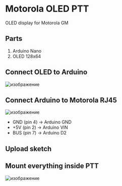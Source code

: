 # Motorola OLED PTT
OLED display for Motorola GM

## Parts
1. Arduino Nano
2. OLED 128x64

## Connect OLED to Arduino
![изображение](https://user-images.githubusercontent.com/90838159/145757862-0016dfb5-ac73-4d00-b8e4-ae5f11753f00.png)

## Connect Arduino to Motorola RJ45
![изображение](https://user-images.githubusercontent.com/90838159/145759883-675e5617-ba00-4afe-91cb-e947501624d3.png)

- GND (pin 4) -> Arduino GND
- +5V (pin 2) -> Arduino VIN
- BUS (pin 7) -> Arduino D2

## Upload sketch

## Mount everything inside PTT

![изображение](https://user-images.githubusercontent.com/90838159/145760664-bc75f643-f23b-47a3-9015-0813f3982172.png)

